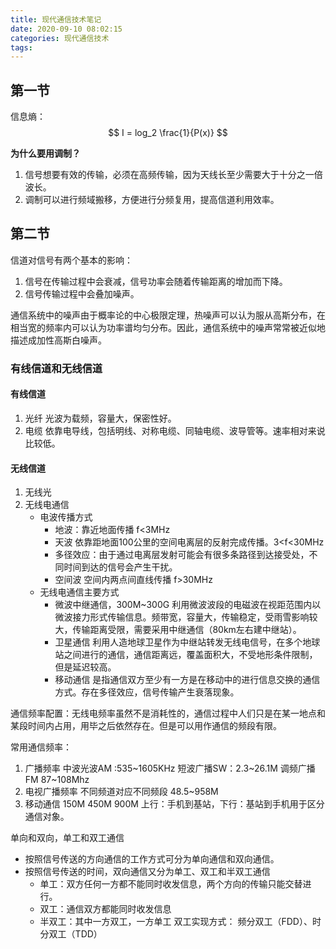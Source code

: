 ```yaml
---
title: 现代通信技术笔记
date: 2020-09-10 08:02:15
categories: 现代通信技术
tags:
---
```


## 第一节

信息熵：
$$
 I = log_2 \frac{1}{P(x)} 
$$

**为什么要用调制？**

1. 信号想要有效的传输，必须在高频传输，因为天线长至少需要大于十分之一倍波长。
2. 调制可以进行频域搬移，方便进行分频复用，提高信道利用效率。

## 第二节

信道对信号有两个基本的影响：
1. 信号在传输过程中会衰减，信号功率会随着传输距离的增加而下降。
2. 信号传输过程中会叠加噪声。

通信系统中的噪声由于概率论的中心极限定理，热噪声可以认为服从高斯分布，在相当宽的频率内可以认为功率谱均匀分布。因此，通信系统中的噪声常常被近似地描述成加性高斯白噪声。

### 有线信道和无线信道

#### 有线信道

1. 光纤 光波为载频，容量大，保密性好。
2. 电缆 依靠电导线，包括明线、对称电缆、同轴电缆、波导管等。速率相对来说比较低。
   
#### 无线信道

1. 无线光
2. 无线电通信
    - 电波传播方式 
      - 地波：靠近地面传播 f<3MHz
      - 天波 依靠距地面100公里的空间电离层的反射完成传播。3<f<30MHz 
      - 多径效应：由于通过电离层发射可能会有很多条路径到达接受处，不同时间到达的信号会产生干扰。 
      - 空间波 空间内两点间直线传播 f>30MHz
    - 无线电通信主要方式
      - 微波中继通信，300M~300G 利用微波波段的电磁波在视距范围内以微波接力形式传输信息。频带宽，容量大，传输稳定，受雨雪影响较大，传输距离受限，需要采用中继通信（80km左右建中继站）。
      - 卫星通信 利用人造地球卫星作为中继站转发无线电信号，在多个地球站之间进行的通信，通信距离远，覆盖面积大，不受地形条件限制，但是延迟较高。
      - 移动通信 是指通信双方至少有一方是在移动中的进行信息交换的通信方式。存在多径效应，信号传输产生衰落现象。

通信频率配置：无线电频率虽然不是消耗性的，通信过程中人们只是在某一地点和某段时间内占用，用毕之后依然存在。但是可以用作通信的频段有限。

常用通信频率：
1. 广播频率 中波光波AM :535~1605KHz 短波广播SW：2.3~26.1M 调频广播FM 87~108Mhz
2. 电视广播频率 不同频道对应不同频段 48.5~958M
3. 移动通信 150M 450M 900M 上行：手机到基站，下行：基站到手机用于区分通信对象。

单向和双向，单工和双工通信
- 按照信号传送的方向通信的工作方式可分为单向通信和双向通信。
- 按照信号传送的时间，双向通信又分为单工、双工和半双工通信
  - 单工：双方任何一方都不能同时收发信息，两个方向的传输只能交替进行。
  - 双工：通信双方都能同时收发信息
  - 半双工：其中一方双工，一方单工
双工实现方式： 频分双工（FDD）、时分双工（TDD）
